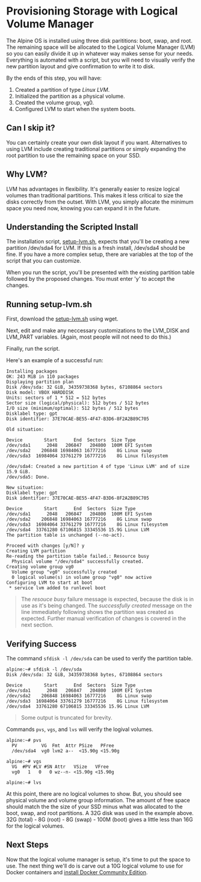 # Provisioning Storage with Logical Volume Manager
The Alpine OS is installed using three disk parititions: boot, swap, and root. The remaining space will be allocated to the Logical Volume Manager (LVM) so you can easily divide it up in whatever way makes sense for your needs. Everything is automated with a script, but you will need to visually verify the new partition layout and give confirmation to write it to disk.

By the ends of this step, you will have:
1. Created a partition of type _Linux LVM_.
2. Initialized the partition as a physical volume. 
3. Created the volume group, vg0.
4. Configured LVM to start when the system boots.

## Can I skip it?
You can certainly create your own disk layout if you want. Alternatives to using LVM include creating traditional partitions or simply expanding the root partition to use the remaining space on your SSD.

## Why LVM?
LVM has advantages in flexibility. It's generally easier to resize logical volumes than traditional partitions. This makes it less critical to size the disks correctly from the outset. With LVM, you simply allocate the minimum space you need now, knowing you can expand it in the future.

## Understanding the Scripted Install
The installation script, [setup-lvm.sh](https://raw.githubusercontent.com/DavesCodeMusings/nucloud/main/setup-lvm.sh), expects that you'll be creating a new partition /dev/sda4 for LVM. If this is a fresh install, /dev/sda4 should be fine. If you have a more complex setup, there are variables at the top of the script that you can customize.

When you run the script, you'll be presented with the existing partition table followed by the proposed changes. You must enter 'y' to accept the changes.

## Running setup-lvm.sh
First, download the [setup-lvm.sh](https://raw.githubusercontent.com/DavesCodeMusings/nucloud/main/setup-lvm.sh) using wget.

Next, edit and make any neccessary customizations to the LVM_DISK and LVM_PART variables. (Again, most people will not need to do this.)

Finally, run the script.

Here's an example of a successful run:

```
Installing packages
OK: 243 MiB in 110 packages
Displaying partition plan
Disk /dev/sda: 32 GiB, 34359738368 bytes, 67108864 sectors
Disk model: VBOX HARDDISK
Units: sectors of 1 * 512 = 512 bytes
Sector size (logical/physical): 512 bytes / 512 bytes
I/O size (minimum/optimal): 512 bytes / 512 bytes
Disklabel type: gpt
Disk identifier: 37E70CAE-BE55-4F47-B3D6-8F2A2B89C705

Old situation:

Device        Start      End  Sectors  Size Type
/dev/sda1      2048   206847   204800  100M EFI System
/dev/sda2    206848 16984063 16777216    8G Linux swap
/dev/sda3  16984064 33761279 16777216    8G Linux filesystem

/dev/sda4: Created a new partition 4 of type 'Linux LVM' and of size 15.9 GiB.
/dev/sda5: Done.

New situation:
Disklabel type: gpt
Disk identifier: 37E70CAE-BE55-4F47-B3D6-8F2A2B89C705

Device        Start      End  Sectors  Size Type
/dev/sda1      2048   206847   204800  100M EFI System
/dev/sda2    206848 16984063 16777216    8G Linux swap
/dev/sda3  16984064 33761279 16777216    8G Linux filesystem
/dev/sda4  33761280 67106815 33345536 15.9G Linux LVM
The partition table is unchanged (--no-act).

Proceed with changes [y/N]? y
Creating LVM partition
Re-reading the partition table failed.: Resource busy
  Physical volume "/dev/sda4" successfully created.
Creating volume group vg0
  Volume group "vg0" successfully created
  0 logical volume(s) in volume group "vg0" now active
Configuring LVM to start at boot
 * service lvm added to runlevel boot
```

>The _resouce busy_ failure message is expected, because the disk is in use as it's being changed. The _successfully created_ message on the line immediately following shows the partition was created as expected. Further manual verification of changes is covered in the next section.

## Verifying Success
The command `sfdisk -l /dev/sda` can be used to verify the partition table.

```
alpine:~# sfdisk -l /dev/sda
Disk /dev/sda: 32 GiB, 34359738368 bytes, 67108864 sectors

Device        Start      End  Sectors  Size Type
/dev/sda1      2048   206847   204800  100M EFI System
/dev/sda2    206848 16984063 16777216    8G Linux swap
/dev/sda3  16984064 33761279 16777216    8G Linux filesystem
/dev/sda4  33761280 67106815 33345536 15.9G Linux LVM
```

>Some output is truncated for brevity.

Commands `pvs`, `vgs`, and `lvs` will verify the logival volumes.

```
alpine:~# pvs
  PV         VG  Fmt  Attr PSize   PFree
  /dev/sda4  vg0 lvm2 a--  <15.90g <15.90g

alpine:~# vgs
  VG  #PV #LV #SN Attr   VSize   VFree
  vg0   1   0   0 wz--n- <15.90g <15.90g

alpine:~# lvs

```

At this point, there are no logical volumes to show. But, you should see physical volume and volume group information. The amount of free space should match the the size of your SSD minus what was allocated to the boot, swap, and root partitions. A 32G disk was used in the example above. 32G (total) - 8G (root) - 8G (swap) - 100M (boot) gives a little less than 16G for the logical volumes.

## Next Steps
Now that the logical volume manager is setup, it's time to put the space to use. The next thing we'll do is carve out a 10G logical volume to use for Docker containers and [install Docker Community Edition](03_Docker.md).
